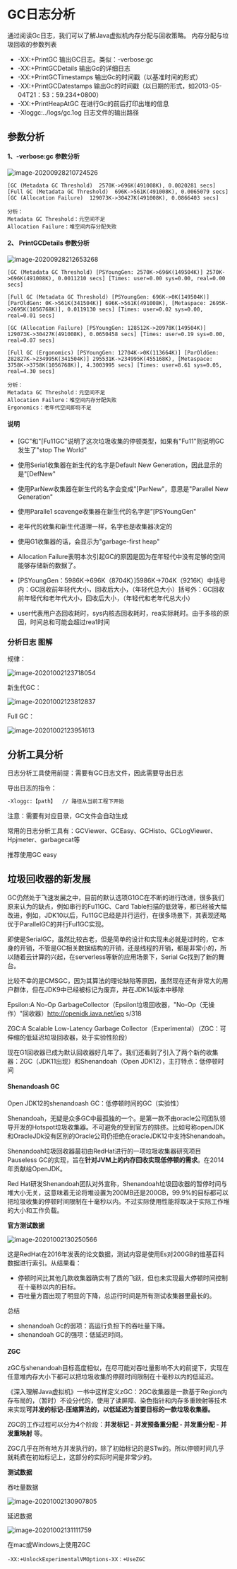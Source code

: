 # GC日志分析

通过阅读Gc日志，我们可以了解Java虚拟机内存分配与回收策略。 内存分配与垃圾回收的参数列表

-   -XX:+PrintGC  输出GC日志。类似：-verbose:gc
-   -XX:+PrintGCDetails  输出Gc的详细日志
-   -XX:+PrintGCTimestamps   输出Gc的时间戳（以基准时间的形式）
-   -XX:+PrintGCDatestamps  输出Gc的时间戳（以日期的形式，如2013-05-04T21：53：59.234+0800）
-   -XX:+PrintHeapAtGC  在进行Gc的前后打印出堆的信息
-   -Xloggc:../logs/gc.1og  日志文件的输出路径



## 参数分析

#### 1、-verbose:gc 参数分析

![image-20200928210724526](_images/image-20200928210724526.png)

```
[GC (Metadata GC Threshold)  2570K->696K(491008K), 0.0020281 secs]
[Full GC (Metadata GC Threshold)  696K->561K(491008K), 0.0065079 secs]
[GC (Allocation Failure)  129073K->30427K(491008K), 0.0866403 secs]

分析：
Metadata GC Threshold：元空间不足
Allocation Failure：堆空间内存分配失败
```

#### 2、 PrintGCDetails 参数分析

![image-20200928212653268](_images/image-20200928212653268.png)

```
[GC (Metadata GC Threshold) [PSYoungGen: 2570K->696K(149504K)] 2570K->696K(491008K), 0.0011210 secs] [Times: user=0.00 sys=0.00, real=0.00 secs] 

[Full GC (Metadata GC Threshold) [PSYoungGen: 696K->0K(149504K)] [ParOldGen: 0K->561K(341504K)] 696K->561K(491008K), [Metaspace: 2695K->2695K(1056768K)], 0.0119130 secs] [Times: user=0.02 sys=0.00, real=0.01 secs] 

[GC (Allocation Failure) [PSYoungGen: 128512K->20978K(149504K)] 129073K->30427K(491008K), 0.0650458 secs] [Times: user=0.19 sys=0.00, real=0.07 secs] 

[Full GC (Ergonomics) [PSYoungGen: 12704K->0K(113664K)] [ParOldGen: 282827K->234995K(341504K)] 295531K->234995K(455168K), [Metaspace: 3758K->3758K(1056768K)], 4.3003995 secs] [Times: user=8.61 sys=0.05, real=4.30 secs] 

分析：
Metadata GC Threshold：元空间不足
Allocation Failure：堆空间内存分配失败
Ergonomics：老年代空间即将不足
```

#### 说明

-   [GC"和"[Fu11GC"说明了这次垃圾收集的停顿类型，如果有"Fu11"则说明GC发生了"stop The World"
-   使用Seria1收集器在新生代的名字是Default New Generation，因此显示的是"[DefNew"
-   使用ParNew收集器在新生代的名字会变成"[ParNew"，意思是"Parallel New Generation"
-   使用Paralle1 scavenge收集器在新生代的名字是”[PSYoungGen"
-   老年代的收集和新生代道理一样，名字也是收集器决定的
-   使用G1收集器的话，会显示为"garbage-first heap"

-   Allocation Failure表明本次引起GC的原因是因为在年轻代中没有足够的空间能够存储新的数据了。
-   [PSYoungGen：5986K->696K（8704K）]5986K->704K（9216K）中括号内：GC回收前年轻代大小，回收后大小，（年轻代总大小）括号外：GC回收前年轻代和老年代大小，回收后大小，（年轻代和老年代总大小）
-   user代表用户态回收耗时，sys内核态回收耗时，rea实际耗时。由于多核的原因，时间总和可能会超过rea1时间

### 分析日志 图解

规律：

![image-20201002123718054](_images/image-20201002123718054.png)

新生代GC：

![image-20201002123812837](_images/image-20201002123812837.png)

Full GC：

![image-20201002123951613](_images/image-20201002123951613.png)



## 分析工具分析

日志分析工具使用前提：需要有GC日志文件，因此需要导出日志

导出日志的指令：

```cmd
-Xloggc:【path】	// 路径从当前工程下开始
```

注意：需要有对应目录，GC文件会自动生成 

常用的日志分析工具有：GCViewer、GCEasy、GCHisto、GCLogViewer、Hpjmeter、garbagecat等

推荐使用GC easy



##  垃圾回收器的新发展

GC仍然处于飞速发展之中，目前的默认选项G1GC在不断的进行改进，很多我们原来认为的缺点，例如串行的Fu11GC、Card Table扫描的低效等，都已经被大幅改进，例如，JDK10以后，Fu11GC已经是并行运行，在很多场景下，其表现还略优于ParallelGC的并行Ful1GC实现。

即使是SerialGC，虽然比较古老，但是简单的设计和实现未必就是过时的，它本身的开销，不管是GC相关数据结构的开销，还是线程的开销，都是非常小的，所以随着云计算的兴起，在serverless等新的应用场景下，Serial Gc找到了新的舞台。

比较不幸的是CMSGC，因为其算法的理论缺陷等原因，虽然现在还有非常大的用户群体，但在JDK9中已经被标记为废弃，并在JDK14版本中移除

Epsilon:A No-Op GarbageCollector（Epsilon垃圾回收器，"No-Op（无操作）"回收器）http://openidk.iava.net/iep s/318

ZGC:A Scalable Low-Latency Garbage Collector（Experimental）（ZGC：可伸缩的低延迟垃圾回收器，处于实验性阶段）

现在G1回收器已成为默认回收器好几年了。我们还看到了引入了两个新的收集器：ZGC（JDK11出现）和Shenandoah（Open JDK12），主打特点：低停顿时间

#### Shenandoash GC

Open JDK12的shenandoash GC：低停顿时间的GC（实验性）

Shenandoah，无疑是众多GC中最孤独的一个。是第一款不由oracle公司团队领导开发的Hotspot垃圾收集器。不可避免的受到官方的排挤。比如号称openJDK和OracleJDk没有区别的Oracle公司仍拒绝在oracleJDK12中支持Shenandoah。

Shenandoah垃圾回收器最初由RedHat进行的一项垃圾收集器研究项目Pauseless GC的实现，旨在**针对JVM上的内存回收实现低停顿的需求**。在2014年贡献给OpenJDK。

Red Hat研发Shenandoah团队对外宣称，Shenandoah垃圾回收器的暂停时间与堆大小无关，这意味着无论将堆设置为200MB还是200GB，99.9%的目标都可以把垃圾收集的停顿时间限制在十毫秒以内。不过实际使用性能将取决于实际工作堆的大小和工作负载。

**官方测试数据**

![image-20201002130250566](_images/image-20201002130250566.png)

这是RedHat在2016年发表的论文数据，测试内容是使用Es对200GB的维基百科数据进行索引。从结果看：

-   停顿时间比其他几款收集器确实有了质的飞跃，但也未实现最大停顿时间控制在十毫秒以内的目标。
-   吞吐量方面出现了明显的下降，总运行时间是所有测试收集器里最长的。

总结

-   shenandoah Gc的弱项：高运行负担下的吞吐量下降。
-   shenandoah GC的强项：低延迟时间。

#### ZGC

zGC与shenandoah目标高度相似，在尽可能对吞吐量影响不大的前提下，实现在任意堆内存大小下都可以把垃圾收集的停颇时间限制在十毫秒以内的低延迟。

《深入理解Java虚拟机》一书中这样定义zGC：2GC收集器是一款基于Region内存布局的，（暂时）不设分代的，使用了读屏障、染色指针和内存多重映射等技术来实现**可并发的标记-压缩算法的，以低延迟为首要目标的一款垃圾收集器。**

ZGC的工作过程可以分为4个阶段：**并发标记 - 并发预备重分配 - 并发重分配 - 并发重映射** 等。

ZGC几乎在所有地方并发执行的，除了初始标记的是STw的。所以停顿时间几乎就耗费在初始标记上，这部分的实际时间是非常少的。

**测试数据**

吞吐量数据

![image-20201002130907805](_images/image-20201002130907805.png)

延迟数据

![image-20201002131111759](_images/image-20201002131111759.png)

在mac或Windows上使用ZGC

```
-XX:+UnlockExperimentalVMOptions-XX：+UseZGC
```